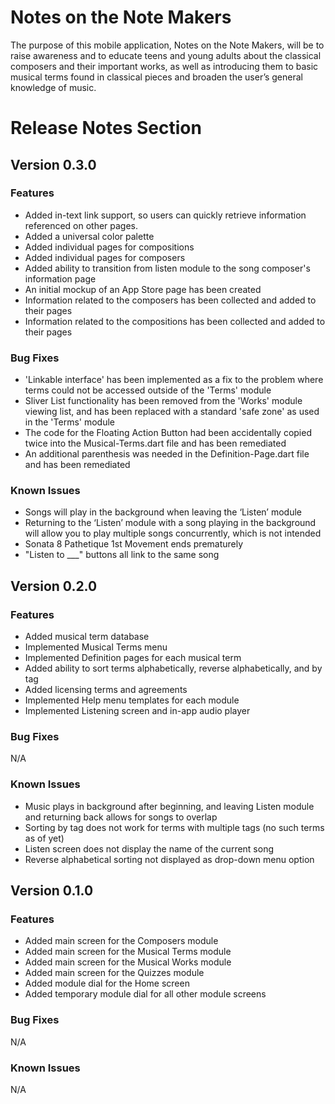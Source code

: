 # Notes on the Note Makers
The purpose of this mobile application, Notes on the Note Makers, will be to raise awareness and to educate teens and young adults about the classical composers and their important works, as well as introducing them to basic musical terms found in classical pieces and broaden the user’s general knowledge of music. 
# Release Notes Section
## Version 0.3.0
### Features
 - Added in-text link support, so users can quickly retrieve information referenced on other pages. 
 - Added a universal color palette 
 - Added individual pages for compositions 
 - Added individual pages for composers 
 - Added ability to transition from listen module to the song composer's information page
 - An initial mockup of an App Store page has been created 
 - Information related to the composers has been collected and added to their pages 
 - Information related to the compositions has been collected and added to their pages 
### Bug Fixes
 - 'Linkable interface' has been implemented as a fix to the problem where terms could not be accessed outside of the 'Terms' module
 - Sliver List functionality has been removed from the 'Works' module viewing list, and has been replaced with a standard 'safe zone' as used in the 'Terms' module
 - The code for the Floating Action Button had been accidentally copied twice into the Musical-Terms.dart file and has been remediated
 - An additional parenthesis was needed in the Definition-Page.dart file and has been remediated 
### Known Issues
- Songs will play in the background when leaving the ‘Listen’ module 
- Returning to the ‘Listen’ module with a song playing in the background will allow you to play multiple songs concurrently, which is not intended 
- Sonata 8 Pathetique 1st Movement ends prematurely 
- "Listen to ___" buttons all link to the same song
## Version 0.2.0
### Features
- Added musical term database 
- Implemented Musical Terms menu 
- Implemented Definition pages for each musical term 
- Added ability to sort terms alphabetically, reverse alphabetically, and by tag
- Added licensing terms and agreements
- Implemented Help menu templates for each module 
- Implemented Listening screen and in-app audio player

### Bug Fixes
N/A
### Known Issues
- Music plays in background after beginning, and leaving Listen module and returning back allows for songs to overlap
- Sorting by tag does not work for terms with multiple tags (no such terms as of yet) 
- Listen screen does not display the name of the current song 
- Reverse alphabetical sorting not displayed as drop-down menu option 

## Version 0.1.0
### Features
- Added main screen for the Composers module
- Added main screen for the Musical Terms module 
- Added main screen for the Musical Works module 
- Added main screen for the Quizzes module
- Added module dial for the Home screen
- Added temporary module dial for all other module screens

### Bug Fixes
N/A
### Known Issues
N/A
